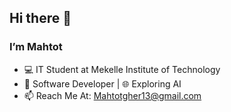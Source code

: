 ## Hi there 👋


### I’m Mahtot
 - 💻 IT Student at Mekelle Institute of Technology
 - 🎨 Software Developer | 🌐 Exploring AI
 - 📫 Reach Me At: Mahtotgher13@gmail.com

